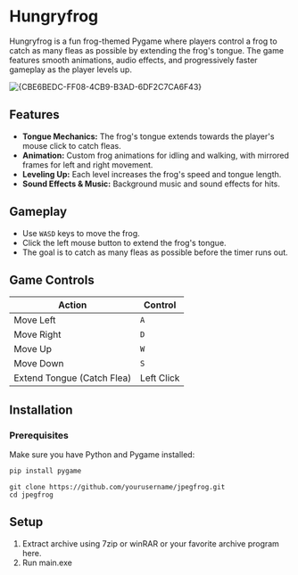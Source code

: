 # Hungryfrog

Hungryfrog is a fun frog-themed Pygame where players control a frog to catch as many fleas as possible by extending the frog's tongue. The game features smooth animations, audio effects, and progressively faster gameplay as the player levels up.

![{CBE6BEDC-FF08-4CB9-B3AD-6DF2C7CA6F43}](https://github.com/user-attachments/assets/1fbc0d09-fc23-4971-9288-ff6270088775)


## Features

- **Tongue Mechanics:** The frog's tongue extends towards the player's mouse click to catch fleas.
- **Animation:** Custom frog animations for idling and walking, with mirrored frames for left and right movement.
- **Leveling Up:** Each level increases the frog's speed and tongue length.
- **Sound Effects & Music:** Background music and sound effects for hits.

## Gameplay

- Use `WASD` keys to move the frog.
- Click the left mouse button to extend the frog's tongue.
- The goal is to catch as many fleas as possible before the timer runs out.

## Game Controls

| Action                  | Control       |
|-------------------------|---------------|
| Move Left                | `A`           |
| Move Right               | `D`           |
| Move Up                  | `W`           |
| Move Down                | `S`           |
| Extend Tongue (Catch Flea)| Left Click    |

## Installation

### Prerequisites

Make sure you have Python and Pygame installed:

```bash
pip install pygame
```
```
git clone https://github.com/yourusername/jpegfrog.git
cd jpegfrog
```
## Setup
1. Extract archive using 7zip or winRAR or your favorite archive program here.
2. Run main.exe
